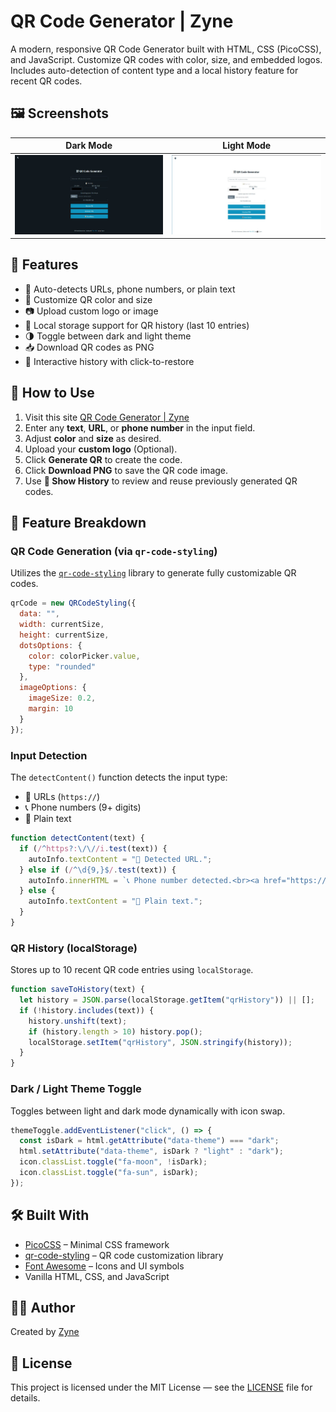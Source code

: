 # QR Code Generator | Zyne

A modern, responsive QR Code Generator built with HTML, CSS (PicoCSS), and JavaScript. Customize QR codes with color, size, and embedded logos. Includes auto-detection of content type and a local history feature for recent QR codes.

## 🖼️ Screenshots

| Dark Mode                        | Light Mode                        |
| -------------------------------- | --------------------------------- |
| ![](./dark.jpg) | ![](./light.jpg) |


## 🚀 Features

* 🔗 Auto-detects URLs, phone numbers, or plain text
* 🎨 Customize QR color and size
* 📷 Upload custom logo or image
* 💾 Local storage support for QR history (last 10 entries)
* 🌗 Toggle between dark and light theme
* 📥 Download QR codes as PNG
* 📜 Interactive history with click-to-restore

## 📘 How to Use

1. Visit this site [QR Code Generator | Zyne](https://zyne-24.github.io/qr-code-generator/)
2. Enter any **text**, **URL**, or **phone number** in the input field.
3. Adjust **color** and **size** as desired.
4. Upload your **custom logo** (Optional).
5. Click **Generate QR** to create the code.
6. Click **Download PNG** to save the QR code image.
7. Use **📜 Show History** to review and reuse previously generated QR codes.

## 🧠 Feature Breakdown

### QR Code Generation (via `qr-code-styling`)

Utilizes the [`qr-code-styling`](https://github.com/kozakdenys/qr-code-styling) library to generate fully customizable QR codes.

```javascript
qrCode = new QRCodeStyling({
  data: "",
  width: currentSize,
  height: currentSize,
  dotsOptions: {
    color: colorPicker.value,
    type: "rounded"
  },
  imageOptions: {
    imageSize: 0.2,
    margin: 10
  }
});
```

### Input Detection

The `detectContent()` function detects the input type:

* 🔗 URLs (`https://`)
* 📞 Phone numbers (9+ digits)
* 📝 Plain text

```javascript
function detectContent(text) {
  if (/^https?:\/\//i.test(text)) {
    autoInfo.textContent = "🔗 Detected URL.";
  } else if (/^\d{9,}$/.test(text)) {
    autoInfo.innerHTML = `📞 Phone number detected.<br><a href="https://wa.me/${text}" target="_blank">Open WhatsApp</a>`;
  } else {
    autoInfo.textContent = "📝 Plain text.";
  }
}
```

### QR History (localStorage)

Stores up to 10 recent QR code entries using `localStorage`.

```javascript
function saveToHistory(text) {
  let history = JSON.parse(localStorage.getItem("qrHistory")) || [];
  if (!history.includes(text)) {
    history.unshift(text);
    if (history.length > 10) history.pop();
    localStorage.setItem("qrHistory", JSON.stringify(history));
  }
}
```

### Dark / Light Theme Toggle

Toggles between light and dark mode dynamically with icon swap.

```javascript
themeToggle.addEventListener("click", () => {
  const isDark = html.getAttribute("data-theme") === "dark";
  html.setAttribute("data-theme", isDark ? "light" : "dark");
  icon.classList.toggle("fa-moon", !isDark);
  icon.classList.toggle("fa-sun", isDark);
});
```

## 🛠️ Built With

* [PicoCSS](https://picocss.com) – Minimal CSS framework
* [qr-code-styling](https://github.com/kozakdenys/qr-code-styling) – QR code customization library
* [Font Awesome](https://fontawesome.com) – Icons and UI symbols
* Vanilla HTML, CSS, and JavaScript

## 👨‍💻 Author

Created by [Zyne](https://github.com/zyne-24)

## 📄 License

This project is licensed under the MIT License — see the [LICENSE](LICENSE) file for details.
